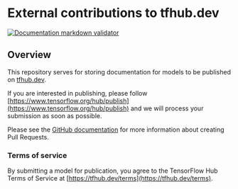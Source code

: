 # External contributions to tfhub.dev
[![Documentation markdown validator](https://github.com/tensorflow/tfhub.dev/actions/workflows/contributions-validator.yml/badge.svg?branch=master)](https://github.com/tensorflow/tfhub.dev/actions/workflows/contributions-validator.yml)

## Overview
This repository serves for storing documentation for models to be published on
[tfhub.dev](https://tfhub.dev).

If you are interested in publishing, please follow
[https://www.tensorflow.org/hub/publish](https://www.tensorflow.org/hub/publish)
and we will process your submission as soon as possible.

Please see the [GitHub documentation](https://docs.github.com/en/free-pro-team@latest/github/collaborating-with-issues-and-pull-requests/creating-a-pull-request)
for more information about creating Pull Requests.

### Terms of service
By submitting a model for publication, you agree to the TensorFlow Hub Terms
of Service at [https://tfhub.dev/terms](https://tfhub.dev/terms).
